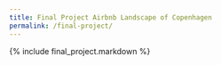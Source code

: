 ```yaml
---
title: Final Project Airbnb Landscape of Copenhagen
permalink: /final-project/
---
```


{% include final_project.markdown %}

